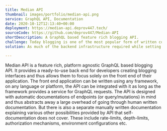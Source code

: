 ```yaml
---
title: Median API
thumbnail: images/portfolio/median-api.png
service: GraphQL API, Documentation
date: 2020-10-12T12:13:40+00:00
deployment: https://median-api.deprov447.tech/
sourceCode: https://github.com/deprov447/Median-API
shortDescription: A GraphQL based feature rich blogging API.
challenge: Today blogging is one of the most popular form of written content creation and sharing. Each month, approximately 409 million people view more than 20 billion pages. And this means there are a tonne of blogging websites, either personal or a community (like medium). And everyday, new platforms with great features are showing up. Setting up these platforms is an easy but laborious task. In an ideal condition, developers should focus on the features that make their their site different from others, rather than just reinventing the wheel.
solution: As much of the backend infrastructure required while setting up a blogging platform is similar, the solution I came up with is a universal blogging framework, in form of an API, named Median.

---
```


Median API is a feature rich, platform agnostic GraphQL based blogging API. It provides a ready-to-use back end for developers creating blogging interfaces and thus allows them to focus solely on the front end of their application. The front end application can be written using any framework, on any language or platform, the API can be integrated with it as long as the framework provides a service for GraphQL requests. The API is designed with automatic documentations of endpoints (or query/mutations) in mind and thus abstracts away a large overhead of going through human written documentation. But there is also a separate manually written documentation explaining various other possibilities provided by API that self-documentation does not cover. These include rate-limits, depth-limits, authorization mechanisms, environment configurations etc.